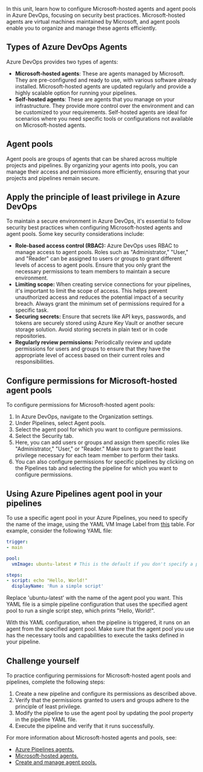 In this unit, learn how to configure Microsoft-hosted agents and agent pools in Azure DevOps, focusing on security best practices. Microsoft-hosted agents are virtual machines maintained by Microsoft, and agent pools enable you to organize and manage these agents efficiently.

## Types of Azure DevOps Agents

Azure DevOps provides two types of agents:

- **Microsoft-hosted agents**: These are agents managed by Microsoft. They are pre-configured and ready to use, with various software already installed. Microsoft-hosted agents are updated regularly and provide a highly scalable option for running your pipelines.
- **Self-hosted agents**: These are agents that you manage on your infrastructure. They provide more control over the environment and can be customized to your requirements. Self-hosted agents are ideal for scenarios where you need specific tools or configurations not available on Microsoft-hosted agents.

## Agent pools

Agent pools are groups of agents that can be shared across multiple projects and pipelines. By organizing your agents into pools, you can manage their access and permissions more efficiently, ensuring that your projects and pipelines remain secure.

## Apply the principle of least privilege in Azure DevOps

To maintain a secure environment in Azure DevOps, it's essential to follow security best practices when configuring Microsoft-hosted agents and agent pools. Some key security considerations include:

- **Role-based access control (RBAC):** Azure DevOps uses RBAC to manage access to agent pools. Roles such as "Administrator," "User," and "Reader" can be assigned to users or groups to grant different levels of access to agent pools. Ensure that you only grant the necessary permissions to team members to maintain a secure environment.
- **Limiting scope:** When creating service connections for your pipelines, it's important to limit the scope of access. This helps prevent unauthorized access and reduces the potential impact of a security breach. Always grant the minimum set of permissions required for a specific task.
- **Securing secrets:** Ensure that secrets like API keys, passwords, and tokens are securely stored using Azure Key Vault or another secure storage solution. Avoid storing secrets in plain text or in code repositories.
- **Regularly review permissions:** Periodically review and update permissions for users and groups to ensure that they have the appropriate level of access based on their current roles and responsibilities.

## Configure permissions for Microsoft-hosted agent pools

To configure permissions for Microsoft-hosted agent pools:

1. In Azure DevOps, navigate to the Organization settings.
2. Under Pipelines, select Agent pools.
3. Select the agent pool for which you want to configure permissions.
4. Select the Security tab.
5. Here, you can add users or groups and assign them specific roles like "Administrator," "User," or "Reader." Make sure to grant the least privilege necessary for each team member to perform their tasks.
6. You can also configure permissions for specific pipelines by clicking on the Pipelines tab and selecting the pipeline for which you want to configure permissions.

## Using Azure Pipelines agent pool in your pipelines

To use a specific agent pool in your Azure Pipelines, you need to specify the name of the image, using the YAML VM Image Label from [this](/azure/devops/pipelines/agents/hosted) table. For example, consider the following YAML file:

```YAML
trigger:
- main

pool:
  vmImage: ubuntu-latest # This is the default if you don't specify a pool or vmImage.

steps:
- script: echo "Hello, World!"
  displayName: 'Run a simple script'

```

Replace 'ubuntu-latest' with the name of the agent pool you want. This YAML file is a simple pipeline configuration that uses the specified agent pool to run a single script step, which prints "Hello, World!".

With this YAML configuration, when the pipeline is triggered, it runs on an agent from the specified agent pool. Make sure that the agent pool you use has the necessary tools and capabilities to execute the tasks defined in your pipeline.

## Challenge yourself

To practice configuring permissions for Microsoft-hosted agent pools and pipelines, complete the following steps:

1. Create a new pipeline and configure its permissions as described above.
2. Verify that the permissions granted to users and groups adhere to the principle of least privilege.
3. Modify the pipeline to use the agent pool by updating the pool property in the pipeline YAML file.
4. Execute the pipeline and verify that it runs successfully.

For more information about Microsoft-hosted agents and pools, see:

- [Azure Pipelines agents.](/azure/devops/pipelines/agents/agents/)
- [Microsoft-hosted agents.](/azure/devops/pipelines/agents/hosted/)
- [Create and manage agent pools.](/azure/devops/pipelines/agents/pools-queues/)
